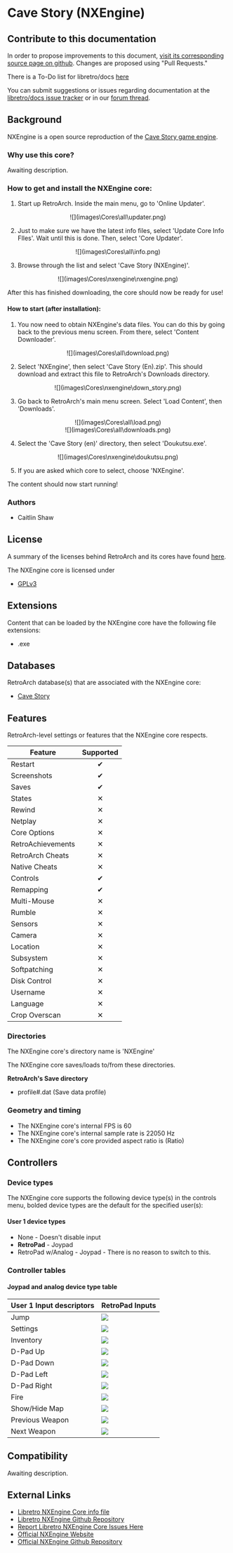 # Cave Story (NXEngine)

## Contribute to this documentation

In order to propose improvements to this document, [visit its corresponding source page on github](https://github.com/libretro/docs/tree/master/docs/library/nxengine.md). Changes are proposed using "Pull Requests."

There is a To-Do list for libretro/docs [here](https://docs.libretro.com/docguide/todo/)

You can submit suggestions or issues regarding documentation at the [libretro/docs issue tracker](https://github.com/libretro/docs/issues) or in our [forum thread](https://forums.libretro.com/t/wip-adding-pages-to-documentation-site/10078/).

## Background

NXEngine is a open source reproduction of the [Cave Story game engine](https://en.wikipedia.org/wiki/Cave_Story).

### Why use this core?

Awaiting description.

### How to get and install the NXEngine core:

1. Start up RetroArch. Inside the main menu, go to 'Online Updater'.

<center> ![](images\Cores\all\updater.png) </center>

2. Just to make sure we have the latest info files, select 'Update Core Info FIles'. Wait until this is done. Then, select 'Core Updater'.

<center> ![](images\Cores\all\info.png) </center>

3. Browse through the list and select 'Cave Story (NXEngine)'.

<center> ![](images\Cores\nxengine\nxengine.png) </center>

After this has finished downloading, the core should now be ready for use!

#### How to start (after installation):

1. You now need to obtain NXEngine's data files. You can do this by going back to the previous menu screen. From there, select 'Content Downloader'.

<center> ![](images\Cores\all\download.png) </center>

2. Select 'NXEngine', then select 'Cave Story (En).zip'. This should download and extract this file to RetroArch's Downloads directory.

<center> ![](images\Cores\nxengine\down_story.png) </center>

3. Go back to RetroArch's main menu screen. Select 'Load Content', then 'Downloads'.

<center> ![](images\Cores\all\load.png) </center>

<center> ![](images\Cores\all\downloads.png) </center>

4. Select the 'Cave Story (en)' directory, then select 'Doukutsu.exe'.

<center> ![](images\Cores\nxengine\doukutsu.png) </center>

5. If you are asked which core to select, choose 'NXEngine'.

The content should now start running!

### Authors

- Caitlin Shaw

## License

A summary of the licenses behind RetroArch and its cores have found [here](https://docs.libretro.com/tech/licenses/).

The NXEngine core is licensed under

- [GPLv3](https://github.com/gameblabla/nxengine-nspire/blob/master/LICENSE)

## Extensions

Content that can be loaded by the NXEngine core have the following file extensions:

- .exe

## Databases

RetroArch database(s) that are associated with the NXEngine core:

- [Cave Story](https://github.com/libretro/libretro-database/blob/master/rdb/Cave%20Story.rdb)

## Features

RetroArch-level settings or features that the NXEngine core respects.

| Feature           | Supported |
|-------------------|:---------:|
| Restart           | ✔         |
| Screenshots       | ✔         |
| Saves             | ✔         |
| States            | ✕         |
| Rewind            | ✕         |
| Netplay           | ✕         |
| Core Options      | ✕         |
| RetroAchievements | ✕         |
| RetroArch Cheats  | ✕         |
| Native Cheats     | ✕         |
| Controls          | ✔         |
| Remapping         | ✔         |
| Multi-Mouse       | ✕         |
| Rumble            | ✕         |
| Sensors           | ✕         |
| Camera            | ✕         |
| Location          | ✕         |
| Subsystem         | ✕         |
| Softpatching      | ✕         |
| Disk Control      | ✕         |
| Username          | ✕         |
| Language          | ✕         |
| Crop Overscan     | ✕         |

### Directories

The NXEngine core's directory name is 'NXEngine'

The NXEngine core saves/loads to/from these directories.

**RetroArch's Save directory**

- profile#.dat (Save data profile)

### Geometry and timing

- The NXEngine core's internal FPS is 60
- The NXEngine core's internal sample rate is 22050 Hz
- The NXEngine core's core provided aspect ratio is (Ratio)

## Controllers

### Device types

The NXEngine core supports the following device type(s) in the controls menu, bolded device types are the default for the specified user(s):

#### User 1 device types

- None - Doesn't disable input
- **RetroPad** - Joypad
- RetroPad w/Analog - Joypad - There is no reason to switch to this.

### Controller tables

#### Joypad and analog device type table

| User 1 Input descriptors      | RetroPad Inputs                              |
|-------------------------------|----------------------------------------------|
| Jump                          | ![](images/RetroPad/Retro_B_Round.png)       |
| Settings                      | ![](images/RetroPad/Retro_Select.png)        |
| Inventory                     | ![](images/RetroPad/Retro_Start.png)         |
| D-Pad Up                      | ![](images/RetroPad/Retro_Dpad_Up.png)       |
| D-Pad Down                    | ![](images/RetroPad/Retro_Dpad_Down.png)     |
| D-Pad Left                    | ![](images/RetroPad/Retro_Dpad_Left.png)     |
| D-Pad Right                   | ![](images/RetroPad/Retro_Dpad_Right.png)    |
| Fire                          | ![](images/RetroPad/Retro_A_Round.png)       |
| Show/Hide Map                 | ![](images/RetroPad/Retro_X_Round.png)       |
| Previous Weapon               | ![](images/RetroPad/Retro_L1.png)            |
| Next Weapon                   | ![](images/RetroPad/Retro_R1.png)            |

## Compatibility

Awaiting description.

## External Links

- [Libretro NXEngine Core info file](https://github.com/libretro/libretro-super/blob/master/dist/info/nxengine_libretro.info)
- [Libretro NXEngine Github Repository](https://github.com/libretro/nxengine-libretro)
- [Report Libretro NXEngine Core Issues Here](https://github.com/libretro/nxengine-libretro/issues)
- [Official NXEngine Website](http://nxengine.sourceforge.net/)
- [Official NXEngine Github Repository](https://github.com/EXL/NXEngine)